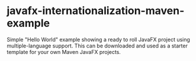 # javafx-internationalization-maven-example
Simple "Hello World" example showing a ready to roll JavaFX project using multiple-language support. This can be downloaded and used as a starter template for your own Maven JavaFX projects.
